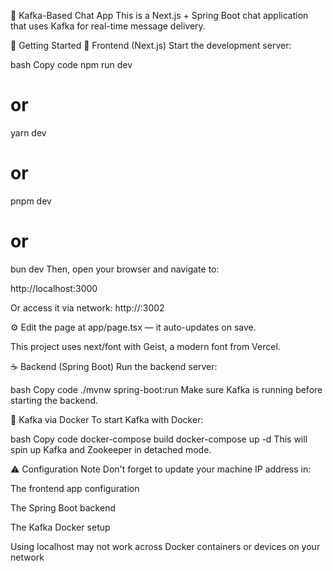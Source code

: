 💬 Kafka-Based Chat App
This is a Next.js + Spring Boot chat application that uses Kafka for real-time message delivery.

🚀 Getting Started
🔧 Frontend (Next.js)
Start the development server:

bash
Copy code
npm run dev
# or
yarn dev
# or
pnpm dev
# or
bun dev
Then, open your browser and navigate to:

http://localhost:3000

Or access it via network: http://<YOUR-IP>:3002

⚙️ Edit the page at app/page.tsx — it auto-updates on save.

This project uses next/font with Geist, a modern font from Vercel.

☕ Backend (Spring Boot)
Run the backend server:

bash
Copy code
./mvnw spring-boot:run
Make sure Kafka is running before starting the backend.

🐳 Kafka via Docker
To start Kafka with Docker:

bash
Copy code
docker-compose build
docker-compose up -d
This will spin up Kafka and Zookeeper in detached mode.

⚠️ Configuration Note
Don't forget to update your machine IP address in:

The frontend app configuration

The Spring Boot backend

The Kafka Docker setup

Using localhost may not work across Docker containers or devices on your network
